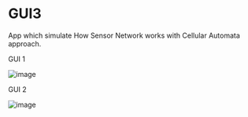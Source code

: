 # GUI3
App which simulate How Sensor Network works with Cellular Automata approach.

GUI 1

![image](https://user-images.githubusercontent.com/49954039/163233476-d5fe95f0-c708-4fb6-80cf-2ca9c6a47543.png)

GUI 2

![image](https://user-images.githubusercontent.com/49954039/163233605-e364729b-d62e-475d-ac3b-f956d05c0eab.png)
